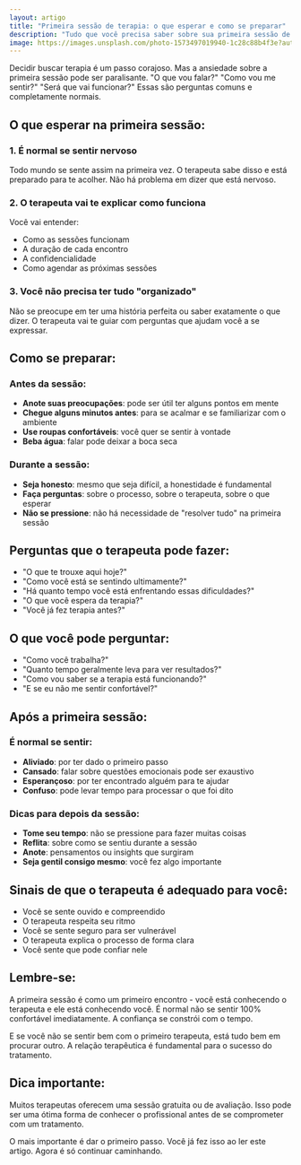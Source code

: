 ```yaml
---
layout: artigo
title: "Primeira sessão de terapia: o que esperar e como se preparar"
description: "Tudo que você precisa saber sobre sua primeira sessão de terapia"
image: https://images.unsplash.com/photo-1573497019940-1c28c88b4f3e?auto=format&fit=crop&w=800&q=80
---
```


Decidir buscar terapia é um passo corajoso. Mas a ansiedade sobre a primeira sessão pode ser paralisante. "O que vou falar?" "Como vou me sentir?" "Será que vai funcionar?" Essas são perguntas comuns e completamente normais.

## O que esperar na primeira sessão:

### 1. É normal se sentir nervoso

Todo mundo se sente assim na primeira vez. O terapeuta sabe disso e está preparado para te acolher. Não há problema em dizer que está nervoso.

### 2. O terapeuta vai te explicar como funciona

Você vai entender:

- Como as sessões funcionam
- A duração de cada encontro
- A confidencialidade
- Como agendar as próximas sessões

### 3. Você não precisa ter tudo "organizado"

Não se preocupe em ter uma história perfeita ou saber exatamente o que dizer. O terapeuta vai te guiar com perguntas que ajudam você a se expressar.

## Como se preparar:

### Antes da sessão:

- **Anote suas preocupações**: pode ser útil ter alguns pontos em mente
- **Chegue alguns minutos antes**: para se acalmar e se familiarizar com o ambiente
- **Use roupas confortáveis**: você quer se sentir à vontade
- **Beba água**: falar pode deixar a boca seca

### Durante a sessão:

- **Seja honesto**: mesmo que seja difícil, a honestidade é fundamental
- **Faça perguntas**: sobre o processo, sobre o terapeuta, sobre o que esperar
- **Não se pressione**: não há necessidade de "resolver tudo" na primeira sessão

## Perguntas que o terapeuta pode fazer:

- "O que te trouxe aqui hoje?"
- "Como você está se sentindo ultimamente?"
- "Há quanto tempo você está enfrentando essas dificuldades?"
- "O que você espera da terapia?"
- "Você já fez terapia antes?"

## O que você pode perguntar:

- "Como você trabalha?"
- "Quanto tempo geralmente leva para ver resultados?"
- "Como vou saber se a terapia está funcionando?"
- "E se eu não me sentir confortável?"

## Após a primeira sessão:

### É normal se sentir:

- **Aliviado**: por ter dado o primeiro passo
- **Cansado**: falar sobre questões emocionais pode ser exaustivo
- **Esperançoso**: por ter encontrado alguém para te ajudar
- **Confuso**: pode levar tempo para processar o que foi dito

### Dicas para depois da sessão:

- **Tome seu tempo**: não se pressione para fazer muitas coisas
- **Reflita**: sobre como se sentiu durante a sessão
- **Anote**: pensamentos ou insights que surgiram
- **Seja gentil consigo mesmo**: você fez algo importante

## Sinais de que o terapeuta é adequado para você:

- Você se sente ouvido e compreendido
- O terapeuta respeita seu ritmo
- Você se sente seguro para ser vulnerável
- O terapeuta explica o processo de forma clara
- Você sente que pode confiar nele

## Lembre-se:

A primeira sessão é como um primeiro encontro - você está conhecendo o terapeuta e ele está conhecendo você. É normal não se sentir 100% confortável imediatamente. A confiança se constrói com o tempo.

E se você não se sentir bem com o primeiro terapeuta, está tudo bem em procurar outro. A relação terapêutica é fundamental para o sucesso do tratamento.

## Dica importante:

Muitos terapeutas oferecem uma sessão gratuita ou de avaliação. Isso pode ser uma ótima forma de conhecer o profissional antes de se comprometer com um tratamento.

O mais importante é dar o primeiro passo. Você já fez isso ao ler este artigo. Agora é só continuar caminhando.

